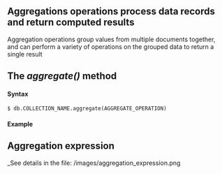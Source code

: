 ## Aggregations operations process data records and return computed results

Aggregation operations group values from multiple documents together, and can perform a variety of operations on the grouped data to return a single result

## The _aggregate()_ method

#### Syntax

    $ db.COLLECTION_NAME.aggregate(AGGREGATE_OPERATION)

#### Example


## Aggregation expression

_See details in the file: /images/aggregation_expression.png
